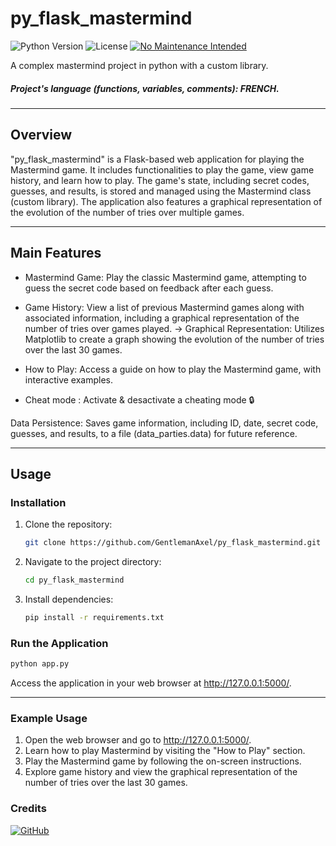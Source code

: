 # py_flask_mastermind

![Python Version](https://img.shields.io/badge/python-3.7%2B-blue)
![License](https://img.shields.io/badge/license-MIT-green)
[![No Maintenance Intended](http://unmaintained.tech/badge.svg)](http://unmaintained.tech/)

A complex mastermind project in python with a custom library.

##### Project's language (functions, variables, comments): FRENCH.

---

## Overview

"py_flask_mastermind" is a Flask-based web application for playing the Mastermind game. It includes functionalities to play the game, view game history, and learn how to play. The game's state, including secret codes, guesses, and results, is stored and managed using the Mastermind class (custom library). The application also features a graphical representation of the evolution of the number of tries over multiple games.

---

## Main Features

- Mastermind Game: Play the classic Mastermind game, attempting to guess the secret code based on feedback after each guess.

- Game History: View a list of previous Mastermind games along with associated information, including a graphical representation of the number of tries over games played.
     -> Graphical Representation: Utilizes Matplotlib to create a graph showing the evolution of the number of tries over the last 30 games.

- How to Play: Access a guide on how to play the Mastermind game, with interactive examples.

- Cheat mode : Activate & desactivate a cheating mode 🔒

Data Persistence: Saves game information, including ID, date, secret code, guesses, and results, to a file (data_parties.data) for future reference.

---

## Usage

### Installation

1. Clone the repository:

    ```bash
    git clone https://github.com/GentlemanAxel/py_flask_mastermind.git
    ```

2. Navigate to the project directory:

    ```bash
    cd py_flask_mastermind
    ```

3. Install dependencies:
    ```bash
    pip install -r requirements.txt
    ```
    
### Run the Application

```bash
python app.py
```
Access the application in your web browser at http://127.0.0.1:5000/.

---


### Example Usage
1. Open the web browser and go to http://127.0.0.1:5000/.
2. Learn how to play Mastermind by visiting the "How to Play" section.
3. Play the Mastermind game by following the on-screen instructions.
4. Explore game history and view the graphical representation of the number of tries over the last 30 games.

### Credits

<a href='https://github.com/GentlemanAxel' target="_blank"><img alt='GitHub' src='https://img.shields.io/badge/GentlemanAxel-100000?style=for-the-badge&logo=GitHub&logoColor=white&labelColor=black&color=CA2C2C'/></a>
